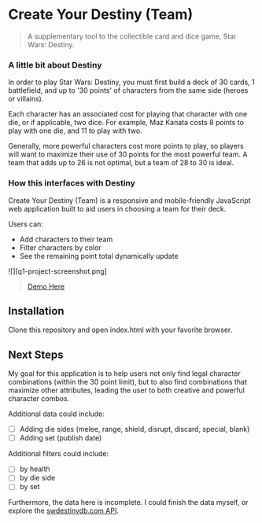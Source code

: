 # Create Your Destiny (Team)

>A supplementary tool to the collectible card and dice game, Star Wars: Destiny.

### A little bit about Destiny

In order to play Star Wars: Destiny, you must first build a deck of 30 cards, 1 battlefield, and up to '30 points' of characters from the same side (heroes or villains).

Each character has an associated cost for playing that character with one die, or if applicable, two dice. For example, Maz Kanata costs 8 points to play with one die, and 11 to play with two.

Generally, more powerful characters cost more points to play, so players will want to maximize their use of 30 points for the most powerful team. A team that adds up to 26 is not optimal, but a team of 28 to 30 is ideal.

### How this interfaces with Destiny

Create Your Destiny (Team) is a responsive and mobile-friendly JavaScript web application built to aid users in choosing a team for their deck.

Users can:
  * Add characters to their team
  * Filter characters by color
  * See the remaining point total dynamically update

![][q1-project-screenshot.png]

> [Demo Here](http://choose-your-destiny-team.surge.sh/)

## Installation

Clone this repository and open index.html with your favorite browser.

## Next Steps

My goal for this application is to help users not only find legal character combinations (within the 30 point limit), but to also find combinations that maximize other attributes, leading the user to both creative and powerful character combos.

Additional data could include:
- [ ] Adding die sides (melee, range, shield, disrupt, discard, special, blank)
- [ ] Adding set (publish date)

Additional filters could include:
- [ ] by health
- [ ] by die side
- [ ] by set

Furthermore, the data here is incomplete. I could finish the data myself, or explore the [swdestinydb.com API](https://swdestinydb.com/api/).
